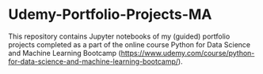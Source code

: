 # Udemy-Portfolio-Projects-MA
This repository contains Jupyter notebooks of my (guided) portfolio projects completed as a part of the online course Python for Data Science and Machine Learning Bootcamp (https://www.udemy.com/course/python-for-data-science-and-machine-learning-bootcamp/).

